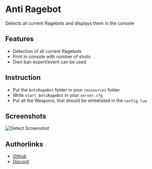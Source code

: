 
# Anti Ragebot

Detects all current Ragebots and displays them in the console
## Features

- Detection of all current Ragebots
- Print in console with number of shots
- Own ban export/event can be used


## Instruction

- Put the `AntiRageBot` folder in your `ressources` folder
- Write `start AntiRageBot` in your `server.cfg`
- Put all the Weapons, that should be whitelisted in the `config.lua`
## Screenshots

![Detect Screenshot](https://cdn.discordapp.com/attachments/948287070105899140/1205887587978444800/y3Slezu.png?ex=65da0155&is=65c78c55&hm=57d3ade9a0e83d86fb898ab1ede040418f6b103e8df433fbeb39a51de1da17db&)


## Authorlinks

- [Github](https://github.com/lucag0001)
- [Discord](https://discord.com/users/437962255762587648/)

